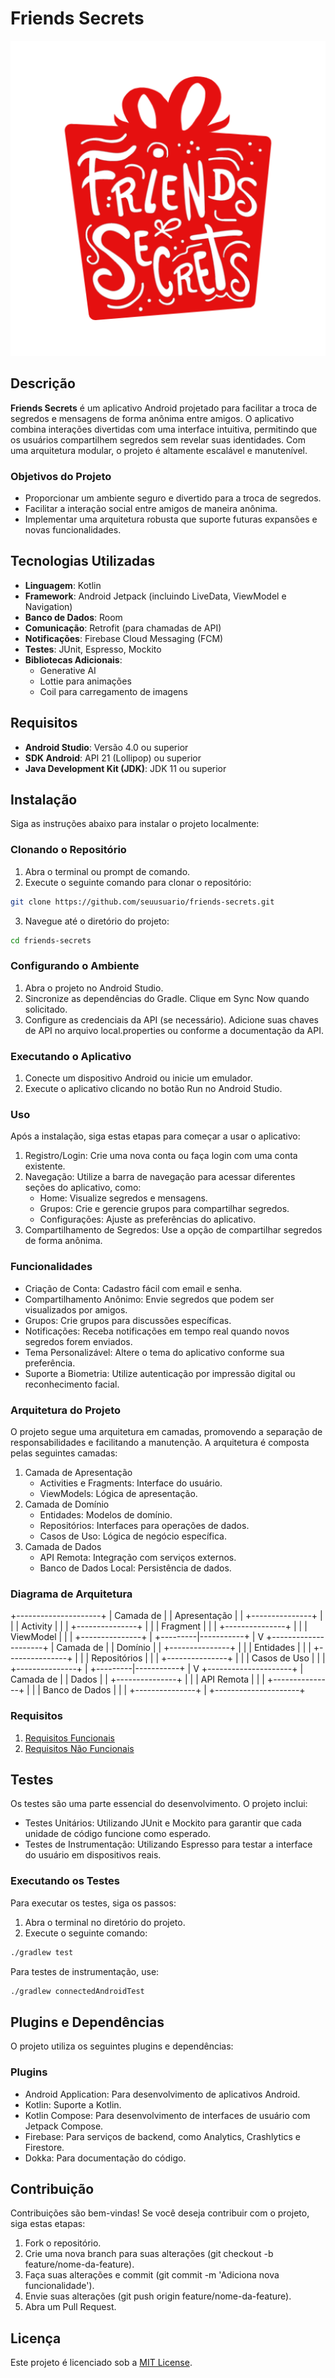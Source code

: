# Friends Secrets

![Friends Secrets Logo](app/src/main/ic_launcher-playstore.png) <!-- Logo do projeto -->

## Descrição

**Friends Secrets** é um aplicativo Android projetado para facilitar a troca de segredos e mensagens de forma anônima entre amigos. O aplicativo combina interações divertidas com uma interface intuitiva, permitindo que os usuários compartilhem segredos sem revelar suas identidades. Com uma arquitetura modular, o projeto é altamente escalável e manutenível.

### Objetivos do Projeto

- Proporcionar um ambiente seguro e divertido para a troca de segredos.
- Facilitar a interação social entre amigos de maneira anônima.
- Implementar uma arquitetura robusta que suporte futuras expansões e novas funcionalidades.

## Tecnologias Utilizadas

- **Linguagem**: Kotlin
- **Framework**: Android Jetpack (incluindo LiveData, ViewModel e Navigation)
- **Banco de Dados**: Room
- **Comunicação**: Retrofit (para chamadas de API)
- **Notificações**: Firebase Cloud Messaging (FCM)
- **Testes**: JUnit, Espresso, Mockito
- **Bibliotecas Adicionais**:
   - Generative AI
   - Lottie para animações
   - Coil para carregamento de imagens

## Requisitos

- **Android Studio**: Versão 4.0 ou superior
- **SDK Android**: API 21 (Lollipop) ou superior
- **Java Development Kit (JDK)**: JDK 11 ou superior

## Instalação

Siga as instruções abaixo para instalar o projeto localmente:

### Clonando o Repositório

1. Abra o terminal ou prompt de comando.
2. Execute o seguinte comando para clonar o repositório:

```bash
git clone https://github.com/seuusuario/friends-secrets.git
```

3. Navegue até o diretório do projeto:

```bash
cd friends-secrets
```

### Configurando o Ambiente

1. Abra o projeto no Android Studio.
2. Sincronize as dependências do Gradle. Clique em Sync Now quando solicitado.
3. Configure as credenciais da API (se necessário). Adicione suas chaves de API no arquivo local.properties ou conforme a documentação da API.

### Executando o Aplicativo

1. Conecte um dispositivo Android ou inicie um emulador.
2. Execute o aplicativo clicando no botão Run no Android Studio.

### Uso

Após a instalação, siga estas etapas para começar a usar o aplicativo:

1. Registro/Login: Crie uma nova conta ou faça login com uma conta existente.
2. Navegação: Utilize a barra de navegação para acessar diferentes seções do aplicativo, como:
   - Home: Visualize segredos e mensagens.
   - Grupos: Crie e gerencie grupos para compartilhar segredos.
   - Configurações: Ajuste as preferências do aplicativo.
3. Compartilhamento de Segredos: Use a opção de compartilhar segredos de forma anônima.

### Funcionalidades

- Criação de Conta: Cadastro fácil com email e senha. 
- Compartilhamento Anônimo: Envie segredos que podem ser visualizados por amigos. 
- Grupos: Crie grupos para discussões específicas. 
- Notificações: Receba notificações em tempo real quando novos segredos forem enviados. 
- Tema Personalizável: Altere o tema do aplicativo conforme sua preferência. 
- Suporte a Biometria: Utilize autenticação por impressão digital ou reconhecimento facial.

### Arquitetura do Projeto

O projeto segue uma arquitetura em camadas, promovendo a separação de responsabilidades e facilitando a manutenção. A arquitetura é composta pelas seguintes camadas:

1. Camada de Apresentação 
   - Activities e Fragments: Interface do usuário. 
   - ViewModels: Lógica de apresentação. 
2. Camada de Domínio 
   - Entidades: Modelos de domínio. 
   - Repositórios: Interfaces para operações de dados. 
   - Casos de Uso: Lógica de negócio específica.
3. Camada de Dados 
   - API Remota: Integração com serviços externos. 
   - Banco de Dados Local: Persistência de dados.

### Diagrama de Arquitetura

+---------------------+
|   Camada de         |
|   Apresentação      |
|  +---------------+  |
|  |   Activity    |  |
|  +---------------+  |
|  |   Fragment    |  |
|  +---------------+  |
|  |   ViewModel   |  |
|  +---------------+  |
+---------|-----------+
|
V
+---------------------+
|   Camada de         |
|   Domínio           |
|  +---------------+  |
|  |  Entidades    |  |
|  +---------------+  |
|  | Repositórios  |  |
|  +---------------+  |
|  | Casos de Uso  |  |
|  +---------------+  |
+---------|-----------+
|
V
+---------------------+
|   Camada de         |
|   Dados             |
|  +---------------+  |
|  | API Remota    |  |
|  +---------------+  |
|  | Banco de Dados |  |
|  +---------------+  |
+---------------------+

### Requisitos

1. [Requisitos Funcionais](./docs/functional-requirements.md)
2. [Requisitos Não Funcionais](./docs/non-functional-requirements.md)

## Testes

Os testes são uma parte essencial do desenvolvimento. O projeto inclui:
- Testes Unitários: Utilizando JUnit e Mockito para garantir que cada unidade de código funcione como esperado.
- Testes de Instrumentação: Utilizando Espresso para testar a interface do usuário em dispositivos reais.

### Executando os Testes

Para executar os testes, siga os passos:

1. Abra o terminal no diretório do projeto.
2. Execute o seguinte comando:

```bash
./gradlew test
```

Para testes de instrumentação, use:

```bash
./gradlew connectedAndroidTest
```

## Plugins e Dependências

O projeto utiliza os seguintes plugins e dependências:

### Plugins
- Android Application: Para desenvolvimento de aplicativos Android.
- Kotlin: Suporte a Kotlin.
- Kotlin Compose: Para desenvolvimento de interfaces de usuário com Jetpack Compose.
- Firebase: Para serviços de backend, como Analytics, Crashlytics e Firestore.
- Dokka: Para documentação do código.

## Contribuição

Contribuições são bem-vindas! Se você deseja contribuir com o projeto, siga estas etapas:

1. Fork o repositório.
2. Crie uma nova branch para suas alterações (git checkout -b feature/nome-da-feature).
3. Faça suas alterações e commit (git commit -m 'Adiciona nova funcionalidade').
4. Envie suas alterações (git push origin feature/nome-da-feature).
5. Abra um Pull Request.

## Licença

Este projeto é licenciado sob a [MIT License]().
